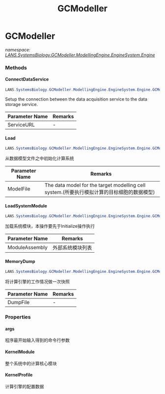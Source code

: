 ﻿---
title: GCModeller
---

# GCModeller
_namespace: [LANS.SystemsBiology.GCModeller.ModellingEngine.EngineSystem.Engine](N-LANS.SystemsBiology.GCModeller.ModellingEngine.EngineSystem.Engine.html)_





### Methods

#### ConnectDataService
```csharp
LANS.SystemsBiology.GCModeller.ModellingEngine.EngineSystem.Engine.GCModeller.ConnectDataService(System.String)
```
Setup the connection between the data acquisition service to the data storage service.

|Parameter Name|Remarks|
|--------------|-------|
|ServiceURL|-|


#### Load
```csharp
LANS.SystemsBiology.GCModeller.ModellingEngine.EngineSystem.Engine.GCModeller.Load(System.String,Microsoft.VisualBasic.Logging.LogFile,Microsoft.VisualBasic.CommandLine.CommandLine)
```
从数据模型文件之中初始化计算系统

|Parameter Name|Remarks|
|--------------|-------|
|ModelFile|The data model for the target modelling cell system.(所要执行模拟计算的目标细胞的数据模型)|


#### LoadSystemModule
```csharp
LANS.SystemsBiology.GCModeller.ModellingEngine.EngineSystem.Engine.GCModeller.LoadSystemModule(System.String[],Microsoft.VisualBasic.List{System.String})
```
加载系统模块，本操作要先于Initialize操作执行

|Parameter Name|Remarks|
|--------------|-------|
|ModuleAssembly|外部系统模块列表|


#### MemoryDump
```csharp
LANS.SystemsBiology.GCModeller.ModellingEngine.EngineSystem.Engine.GCModeller.MemoryDump(System.String)
```
将计算引擎的工作情况做一次快照

|Parameter Name|Remarks|
|--------------|-------|
|DumpFile|-|



### Properties

#### args
程序最开始输入得到的命令行参数
#### KernelModule
整个系统中的计算核心模块
#### KernelProfile
计算引擎的配置数据
